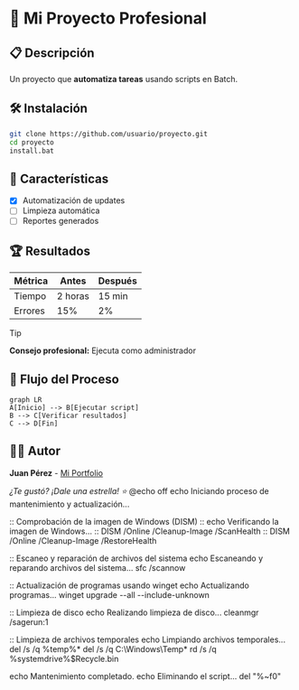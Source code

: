# 🚀 Mi Proyecto Profesional

## 📋 Descripción
Un proyecto que **automatiza tareas** usando scripts en Batch.

## 🛠️ Instalación
```bash
git clone https://github.com/usuario/proyecto.git
cd proyecto
install.bat
```

## 📝 Características
- [x] Automatización de updates
- [ ] Limpieza automática
- [ ] Reportes generados

## 🏆 Resultados
| Métrica | Antes | Después |
|---------|-------|---------|
| Tiempo | 2 horas | 15 min |
| Errores | 15% | 2% |

> [!TIP]
> **Consejo profesional:** Ejecuta como administrador

## 🔄 Flujo del Proceso
```mermaid
graph LR
A[Inicio] --> B[Ejecutar script]
B --> C[Verificar resultados]
C --> D[Fin]
```

## 👨‍💻 Autor
**Juan Pérez** - [Mi Portfolio](https://mi-portfolio.com)

*¿Te gustó? ¡Dale una estrella! ⭐*
@echo off
echo Iniciando proceso de mantenimiento y actualización...

:: Comprobación de la imagen de Windows (DISM)
:: echo Verificando la imagen de Windows...
:: DISM /Online /Cleanup-Image /ScanHealth
:: DISM /Online /Cleanup-Image /RestoreHealth

:: Escaneo y reparación de archivos del sistema
echo Escaneando y reparando archivos del sistema...
sfc /scannow

:: Actualización de programas usando winget
echo Actualizando programas...
winget upgrade --all --include-unknown

:: Limpieza de disco
echo Realizando limpieza de disco...
cleanmgr /sagerun:1

:: Limpieza de archivos temporales
echo Limpiando archivos temporales...
del /s /q %temp%\*
del /s /q C:\Windows\Temp\*
rd /s /q %systemdrive%\$Recycle.bin

echo Mantenimiento completado.
echo Eliminando el script...
del "%~f0"
